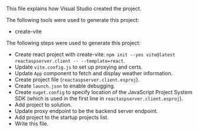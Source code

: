 This file explains how Visual Studio created the project.

The following tools were used to generate this project:
- create-vite

The following steps were used to generate this project:
- Create react project with create-vite: `npm init --yes vite@latest reactaspserver.client -- --template=react`.
- Update `vite.config.js` to set up proxying and certs.
- Update `App` component to fetch and display weather information.
- Create project file (`reactaspserver.client.esproj`).
- Create `launch.json` to enable debugging.
- Create `nuget.config` to specify location of the JavaScript Project System SDK (which is used in the first line in `reactaspserver.client.esproj`).
- Add project to solution.
- Update proxy endpoint to be the backend server endpoint.
- Add project to the startup projects list.
- Write this file.

